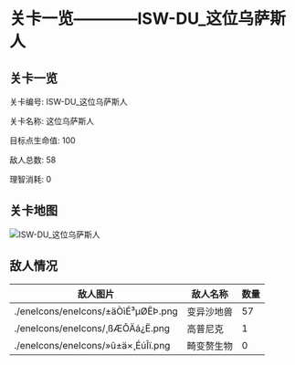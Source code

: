 # 关卡一览————ISW-DU_这位乌萨斯人


## 关卡一览

关卡编号: ISW-DU_这位乌萨斯人

关卡名称: 这位乌萨斯人

目标点生命值: 100

敌人总数: 58

理智消耗: 0


## 关卡地图
![ISW-DU_这位乌萨斯人](./oprMap/ISW-DU_这位乌萨斯人.png)

## 敌人情况

| 敌人图片 | 敌人名称 | 数量  |
|---------|-----|-----|
| ./eneIcons/eneIcons/±äÒìÉ³µØÊÞ.png| 变异沙地兽  |   57  |
| ./eneIcons/eneIcons/¸ßÆÕÄá¿Ë.png| 高普尼克  |   1  |
| ./eneIcons/eneIcons/»û±ä×¸ÉúÎï.png| 畸变赘生物  |   0  |
